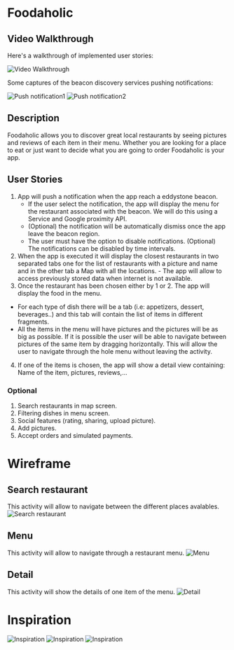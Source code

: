 # Foodaholic
## Video Walkthrough 

Here's a walkthrough of implemented user stories:

![Video Walkthrough](foodaholic.gif)

Some captures of the beacon discovery services pushing notifications:

![Push notification1](push1.png)
![Push notification2](push2.png)

## Description
Foodaholic allows you to discover great local restaurants by seeing pictures and reviews of each item in their menu. Whether you are looking for a place to eat or just want to decide what you are going to order Foodaholic is your app.

## User Stories
1. App will push a notification when the app reach a eddystone beacon.
	- If the user select the notification, the app will display the menu for the restaurant associated with the beacon. We will do this using a Service and Google proximity API.
	- (Optional) the notification will be automatically dismiss once the app leave the beacon region.
	- The user must have the option to disable notifications. (Optional) The notifications can be disabled by time intervals.
2. When the app is executed it will display the closest restaurants in two separated tabs one for the list of restaurants with a picture and name and in the other tab a Map with all the locations.
        - The app will allow to access previously stored data when internet is not available.
3. Once the restaurant has been chosen either by 1 or 2. The app will display the food in the menu.
  - For each type of dish there will be a tab (i.e: appetizers, dessert, beverages..) and this tab will contain the list of items in different fragments.
  - All the items in the menu will have pictures and the pictures will be as big as possible. If it is possible the user will be able to navigate between pictures of the same item by dragging horizontally. This will allow the user to navigate through the hole menu without leaving the activity.

4. If one of the items is chosen, the app will show a detail view containing: Name of the item, pictures, reviews,...

### Optional
1. Search restaurants in map screen.
2. Filtering dishes in menu screen.
3. Social features (rating, sharing, upload picture).
4. Add pictures. 
5. Accept orders and simulated payments.

# Wireframe

## Search restaurant
This activity will allow to navigate between the different places avalables.
![Search restaurant](search.png)

## Menu
This activity will allow to navigate through a restaurant menu.
![Menu](menu.jpg)

## Detail
This activity will show the details of one item of the menu.
![Detail](detail.jpg)

# Inspiration
![Inspiration](example-search.png)
![Inspiration](example-detail.png)
![Inspiration](example-detail2.png)


